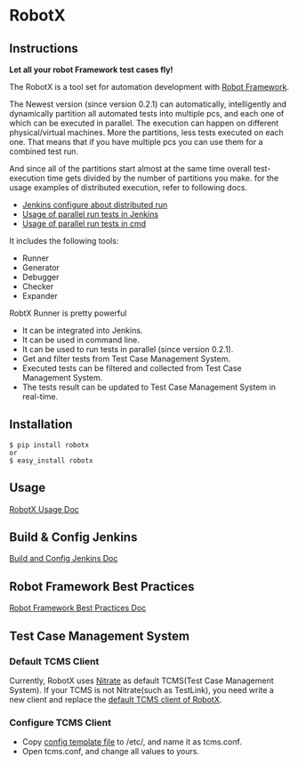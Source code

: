 RobotX
======

Instructions
------------

**Let all your robot Framework test cases fly!**

The RobotX is a tool set for automation development with [Robot Framework][Robot Framework].  

The Newest version (since version 0.2.1) can automatically, intelligently and dynamically partition all automated tests into multiple pcs, and each one of which can be executed in parallel.
The execution can happen on different physical/virtual machines.
More the partitions, less tests executed on each one.
That means that if you have multiple pcs you can use them for a combined test run.

And since all of the partitions start almost at the same time overall test-execution time 
gets divided by the number of partitions you make.
for the usage examples of distributed execution, refer to following docs.

* [Jenkins configure about distributed run][jenkins dist run]   
* [Usage of parallel run tests in Jenkins][parallel run in jenkins]  
* [Usage of parallel run tests in cmd][parallel run in cmd]   

It includes the following tools:
* Runner
* Generator
* Debugger
* Checker
* Expander

RobtX Runner is pretty powerful
* It can be integrated into Jenkins.  
* It can be used in command line.   
* It can be used to run tests in parallel (since version 0.2.1).  
* Get and filter tests from Test Case Management System.
* Executed tests can be filtered and collected from Test Case Management System.  
* The tests result can be updated to Test Case Management System in real-time.


Installation
------------
    $ pip install robotx
    or
    $ easy_install robotx

Usage
-----
[RobotX Usage Doc][RobotX Usage]

Build & Config Jenkins
----------------------
[Build and Config Jenkins Doc][Build Config Jenkins]


Robot Framework Best Practices
------------------------------
[Robot Framework Best Practices Doc][Best Practice]

Test Case Management System
---------------------------
### Default TCMS Client   
Currently, RobotX uses [Nitrate][Nitrate] as default TCMS(Test Case Management System). 
If your TCMS is not Nitrate(such as TestLink), you need write a new client and replace the 
[default TCMS client of RobotX][nitrate client].

### Configure TCMS Client   
* Copy [config template file][tcms config] to /etc/, and name it as tcms.conf.
* Open tcms.conf, and change all values to yours.


[Robot Framework]: http://robotframework.org/
[RobotX Usage]: https://github.com/idumpling/robotx/blob/master/docs/USAGE.md
[Build Config Jenkins]: https://github.com/idumpling/robotx/blob/master/docs/JENKINS_CONFIG.md
[Best Practice]: https://github.com/idumpling/robotx/blob/master/docs/ROBOT_BEST_PRACTICE.md
[Nitrate]: https://fedorahosted.org/nitrate/
[nitrate client]: https://github.com/idumpling/robotx/blob/master/robotx/core/nitrateclient.py
[tcms config]: https://github.com/idumpling/robotx/blob/master/robotx/conf/tcms.conf
[jenkins dist run]: https://github.com/idumpling/robotx/blob/master/docs/JENKINS_CONFIG.md#parameters-for-running-as-distributed   
[parallel run in jenkins]: https://github.com/idumpling/robotx/blob/master/docs/JENKINS_CONFIG.md#parallel-run-tests-on-more-than-one-pc  
[parallel run in cmd]: https://github.com/idumpling/robotx/blob/master/docs/USAGE.md#parallel-run-tests-on-more-than-one-pc  



